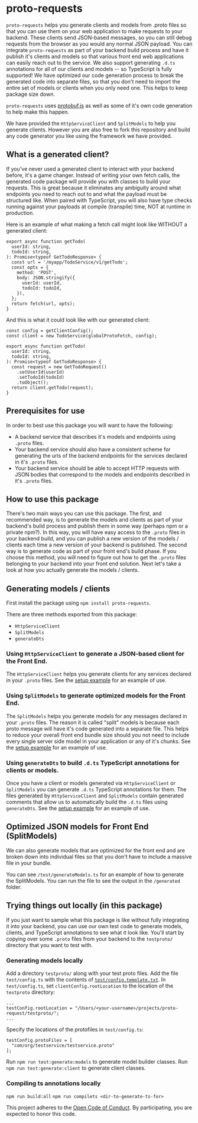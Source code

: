 # proto-requests

`proto-requests` helps you generate clients and models from .proto files so that you can use them on your web application to make requests to your backend.  These clients send JSON-based messages, so you can still debug requests from the browser as you would any normal JSON payload.  You can integrate `proto-requests` as part of your backend build process and have it publish it's clients and models so that various front end web applications can easily reach out to the service.  We also support generating `.d.ts` annotations for all of our clients and models -- so TypeScript is fully supported!  We have optimized our code generation process to break the generated code into separate files, so that you don't need to import the entire set of models or clients when you only need one.  This helps to keep package size down.

`proto-requests` uses [protobuf.js](https://github.com/protobufjs/protobuf.js) as well as some of it's own code generation to help make this happen.

We have provided the `HttpServiceClient` and `SplitModels` to help you generate clients.  However you are also free to fork this repository and build any code generator you like using the framework we have provided.

## What is a generated client?

If you've never used a generated client to interact with your backend before, it's a game changer.  Instead of writing your own fetch calls, the generated code package will provide you with classes to build your requests.  This is great because it eliminates any ambiguity around what endpoints you need to reach out to and what the payload must be structured like.  When paired with TypeScript, you will also have type checks running against your payloads at compile (transpile) time, NOT at runtime in production.

Here is an example of what making a fetch call might look like WITHOUT a generated client:

```
export async function getTodo(
  userId: string,
  todoId: string,
): Promise<typeof GetTodoResponse> {
  const url = '/myapp/TodoService/v1/getTodo';
  const opts = {
    method: 'POST',
    body: JSON.stringify({
      userId: userId,
      todoId: todoId,
    }),
  };
  return fetch(url, opts);
}
```

And this is what it could look like with our generated client:

```
const config = getClientConfig();
const client = new TodoService(globalProtoFetch, config);

export async function getTodo(
  userId: string,
  todoId: string,
): Promise<typeof GetTodoResponse> {
  const request = new GetTodoRequest()
    .setUserId(userId)
    .setTodoId(todoId)
    .toObject();
  return client.getTodo(request);
}
```

## Prerequisites for use

In order to best use this package you will want to have the following:

- A backend service that describes it's models and endpoints using `.proto` files.
- Your backend service should also have a consistent scheme for generating the urls of the backend endpoints for the services declared in it's `.proto` files.
- Your backend service should be able to accept HTTP requests with JSON bodies that correspond to the models and endpoints described in it's `.proto` files.

## How to use this package

There's two main ways you can use this package.  The first, and recommended way, is to generate the models and clients as part of your backend's build process and publish them in some way (perhaps npm or a private npm?).  In this way, you will have easy access to the `.proto` files in your backend build, and you can publish a new version of the models / clients each time a new version of your backend is published.  The second way is to generate code as part of your front end's build phase.  If you choose this method, you will need to figure out how to get the `.proto` files belonging to your backend into your front end solution.  Next let's take a look at how you actually generate the models / clients.

## Generating models / clients

First install the package using `npm install proto-requests`.

There are three methods exported from this package:

- `HttpServiceClient`
- `SplitModels`
- `generateDts`

### Using `HttpServiceClient` to generate a JSON-based client for the Front End.

The `HttpServiceClient` helps you generate clients for any services declared in your `.proto` files.  See the [setup example](https://github.com/spotify/proto-requests/blob/master/test/generateHttpServiceClient.ts) for an example of use.

### Using `SplitModels` to generate optimized models for the Front End.

The `SplitModels` helps you generate models for any messages declared in your `.proto` files.  The reason it is called "split" models is because each proto message will have it's code generated into a separate file.  This helps to reduce your overall front end bundle size should you not need to include every single server side model in your application or any of it's chunks.  See the [setup example](https://github.com/spotify/proto-requests/blob/master/test/generateModels.ts) for an example of use.

### Using `generateDts` to build `.d.ts` TypeScript annotations for clients or models.

Once you have a client or models generated via `HttpServiceClient` or `SplitModels` you can generate `.d.ts` TypeScript annotations for them.  The files generated by `HttpServiceClient` and `SplitModels` contain generated comments that allow us to automatically build the `.d.ts` files using `generateDts`.  See the [setup example](https://github.com/spotify/proto-requests/blob/master/test/generateDts.ts) for an example of use.

## Optimized JSON models for Front End (SplitModels)

We can also generate models that are optimized for the front end and are broken down into individual files so that you don't have to include a massive file in your bundle.

You can see `/test/generateModels.ts` for an example of how to generate the SplitModels. You can run the file to see the output in the `/generated` folder.

## Trying things out locally (in this package)

If you just want to sample what this package is like without fully integrating it into your backend, you can use our own test code to generate models, clients, and TypeScript annotations to see what it look like.  You'll start by copying over some `.proto` files from your backend to the `testproto/` directory that you want to test with.

### Generating models locally

Add a directory `testproto/` along with your test proto files. Add the file `test/config.ts` with the contents of [`test/config.template.txt`](). In `test/config.ts`, set `clientConfig.rootLocation` to the location of the `testproto` directory:

```
...
testConfig.rootLocation = "/Users/<your-username>/projects/proto-request/testproto/";
...
```

Specify the locations of the protofiles in `test/config.ts`:

```
testConfig.protoFiles = [
  "com/org/testservice/testservice.proto"
];
```

Run `npm run test:generate:models` to generate model builder classes.
Run `npm run test:generate:client` to generate client classes.

### Compiling ts annotations locally

`npm run build:all`
`npm run compilets <dir-to-generate-ts-for>`

This project adheres to the [Open Code of Conduct][code-of-conduct]. By participating, you are expected to honor this code.

[code-of-conduct]: https://github.com/spotify/code-of-conduct/blob/master/code-of-conduct.md
